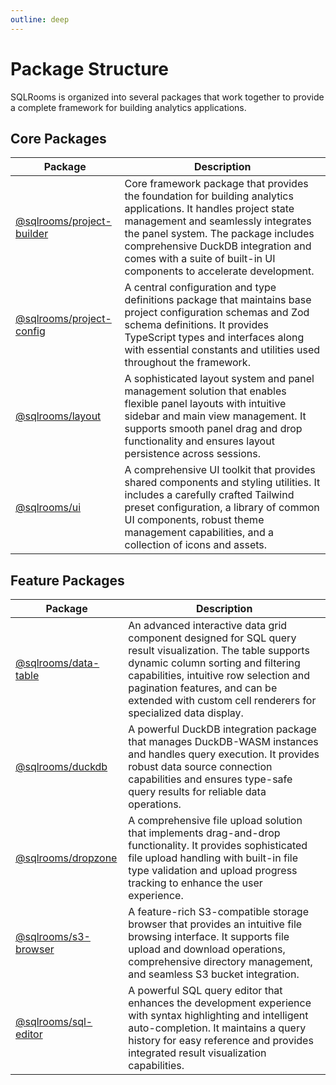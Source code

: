 ```yaml
---
outline: deep
---
```


# Package Structure

SQLRooms is organized into several packages that work together to provide a complete framework for building analytics applications.

## Core Packages

| Package                                                     | Description                                                                                                                                                                                                                                                                                                |
| ----------------------------------------------------------- | ---------------------------------------------------------------------------------------------------------------------------------------------------------------------------------------------------------------------------------------------------------------------------------------------------------- |
| [@sqlrooms/project-builder](./api/project-builder/index.md) | Core framework package that provides the foundation for building analytics applications. It handles project state management and seamlessly integrates the panel system. The package includes comprehensive DuckDB integration and comes with a suite of built-in UI components to accelerate development. |
| [@sqlrooms/project-config](./api/project-config/index.md)   | A central configuration and type definitions package that maintains base project configuration schemas and Zod schema definitions. It provides TypeScript types and interfaces along with essential constants and utilities used throughout the framework.                                                 |
| [@sqlrooms/layout](./api/layout/index.md)                   | A sophisticated layout system and panel management solution that enables flexible panel layouts with intuitive sidebar and main view management. It supports smooth panel drag and drop functionality and ensures layout persistence across sessions.                                                      |
| [@sqlrooms/ui](./api/ui/index.md)                           | A comprehensive UI toolkit that provides shared components and styling utilities. It includes a carefully crafted Tailwind preset configuration, a library of common UI components, robust theme management capabilities, and a collection of icons and assets.                                            |

## Feature Packages

| Package                                           | Description                                                                                                                                                                                                                                                                                  |
| ------------------------------------------------- | -------------------------------------------------------------------------------------------------------------------------------------------------------------------------------------------------------------------------------------------------------------------------------------------- |
| [@sqlrooms/data-table](./api/data-table/index.md) | An advanced interactive data grid component designed for SQL query result visualization. The table supports dynamic column sorting and filtering capabilities, intuitive row selection and pagination features, and can be extended with custom cell renderers for specialized data display. |
| [@sqlrooms/duckdb](./api/duckdb/index.md)         | A powerful DuckDB integration package that manages DuckDB-WASM instances and handles query execution. It provides robust data source connection capabilities and ensures type-safe query results for reliable data operations.                                                               |
| [@sqlrooms/dropzone](./api/dropzone/index.md)     | A comprehensive file upload solution that implements drag-and-drop functionality. It provides sophisticated file upload handling with built-in file type validation and upload progress tracking to enhance the user experience.                                                             |
| [@sqlrooms/s3-browser](./api/s3-browser/index.md) | A feature-rich S3-compatible storage browser that provides an intuitive file browsing interface. It supports file upload and download operations, comprehensive directory management, and seamless S3 bucket integration.                                                                    |
| [@sqlrooms/sql-editor](./api/sql-editor/index.md) | A powerful SQL query editor that enhances the development experience with syntax highlighting and intelligent auto-completion. It maintains a query history for easy reference and provides integrated result visualization capabilities.                                                    |

